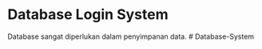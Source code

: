 # Database Login System
Database sangat diperlukan dalam penyimpanan data.
#   D a t a b a s e - S y s t e m  
 